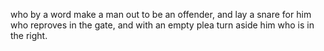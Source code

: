 who by a word make a man out to be an offender, and lay a snare for him who reproves in the gate, and with an empty plea turn aside him who is in the right.
